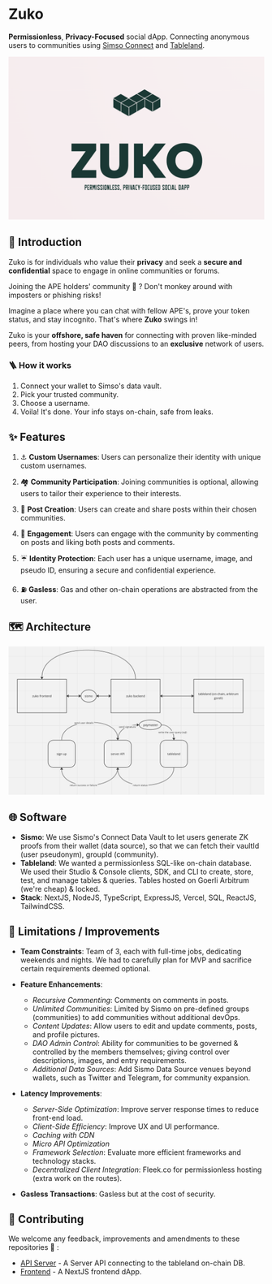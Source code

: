 # Zuko

**Permissionless**, **Privacy-Focused** social dApp. Connecting anonymous users to communities using [Simso Connect](https://sismo.io/) and [Tableland](https://tableland.xyz/).

<div align="center">
<img src="https://github.com/usezuko/.github/raw/prod/assets/zuko-logo.png"/>
</div>

## 🏁 Introduction

Zuko is for individuals who value their **privacy** and seek a **secure and confidential** space to engage in online communities or forums.

Joining the APE holders' community 🦍 ? Don't monkey around with imposters or phishing risks!

Imagine a place where you can chat with fellow APE's, prove your token status, and stay incognito. That's where **Zuko** swings in!

Zuko is your **offshore, safe haven** for connecting with proven like-minded peers, from hosting your DAO discussions to an **exclusive** network of users.

### 🪜 How it works

1. Connect your wallet to Simso's data vault.
2. Pick your trusted community.
3. Choose a username.
4. Voila! It's done. Your info stays on-chain, safe from leaks.

## ✨ Features

1. ⚓ **Custom Usernames**: Users can personalize their identity with unique custom usernames.

2. 🏘️ **Community Participation**: Joining communities is optional, allowing users to tailor their experience to their interests.

3. 🚩 **Post Creation**: Users can create and share posts within their chosen communities.

4. 🎸 **Engagement**: Users can engage with the community by commenting on posts and liking both posts and comments.

5. ☔ **Identity Protection**: Each user has a unique username, image, and pseudo ID, ensuring a secure and confidential experience.

6. ⛽ **Gasless**: Gas and other on-chain operations are abstracted from the user.

## 🗺️ Architecture

![Overview](https://github.com/usezuko/.github/raw/prod/assets/architecture.png)

## 🌐 Software

- **Sismo**: We use Sismo's Connect Data Vault to let users generate ZK proofs from their wallet (data source), so that we can fetch their vaultId (user pseudonym), groupId (community).
- **Tableland**: We wanted a permissionless SQL-like on-chain database. We used their Studio & Console clients, SDK, and CLI to create, store, test, and manage tables & queries. Tables hosted on Goerli Arbitrum (we're cheap) & locked.
- **Stack**: NextJS, NodeJS, TypeScript, ExpressJS, Vercel, SQL, ReactJS, TailwindCSS.

## 🔨 Limitations / Improvements
- **Team Constraints**: Team of 3, each with full-time jobs, dedicating weekends and nights. We had to carefully plan for MVP and sacrifice certain requirements deemed optional.
  
- **Feature Enhancements**:
    - *Recursive Commenting*: Comments on comments in posts.
    - *Unlimited Communities*: Limited by Sismo on pre-defined groups (communities) to add communities without additional devOps.
    - *Content Updates*: Allow users to edit and update comments, posts, and profile pictures.
    - *DAO Admin Control*: Ability for communities to be governed & controlled by the members themselves; giving control over descriptions, images, and entry requirements.
    - *Additional Data Sources*: Add Sismo Data Source venues beyond wallets, such as Twitter and Telegram, for community expansion.

- **Latency Improvements**:
    - *Server-Side Optimization*: Improve server response times to reduce front-end load.
    - *Client-Side Efficiency*: Improve UX and UI performance.
    - *Caching with CDN*
    - *Micro API Optimization*
    - *Framework Selection*: Evaluate more efficient frameworks and technology stacks.
    - *Decentralized Client Integration*: Fleek.co for permissionless hosting (extra work on the routes).

- **Gasless Transactions**: Gasless but at the cost of security.

## 🔧 Contributing

We welcome any feedback, improvements and amendments to these repositories 🙌 :

- [API Server](https://github.com/usezuko/zuko-server) - A Server API connecting to the tableland on-chain DB.
- [Frontend](https://github.com/usezuko/zuko-zk) - A NextJS frontend dApp.
